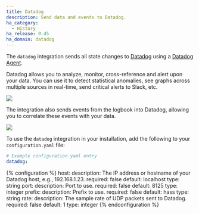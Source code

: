 ```yaml
---
title: Datadog
description: Send data and events to Datadog.
ha_category:
  - History
ha_release: 0.45
ha_domain: datadog
---
```


The `datadog` integration sends all state changes to [Datadog](https://www.datadoghq.com/) using a [Datadog Agent](https://docs.datadoghq.com/guides/basic_agent_usage/).

Datadog allows you to analyze, monitor, cross-reference and alert upon your data. You can use it to detect statistical anomalies, see graphs across multiple sources in real-time, send critical alerts to Slack, etc.

<p class='img'>
  <img src='/images/screenshots/datadog-board-example.png' />
</p>

The integration also sends events from the logbook into Datadog, allowing you to correlate these events with your data.

<p class='img'>
  <img src='/images/screenshots/datadog-event-stream.png' />
</p>

To use the `datadog` integration in your installation, add the following to your `configuration.yaml` file:

```yaml
# Example configuration.yaml entry
datadog:
```

{% configuration %}
host:
  description: The IP address or hostname of your Datadog host, e.g., 192.168.1.23.
  required: false
  default: localhost
  type: string
port:
  description: Port to use.
  required: false
  default: 8125
  type: integer
prefix:
  description: Prefix to use.
  required: false
  default: hass
  type: string
rate:
  description: The sample rate of UDP packets sent to Datadog.
  required: false
  default: 1
  type: integer
{% endconfiguration %}
